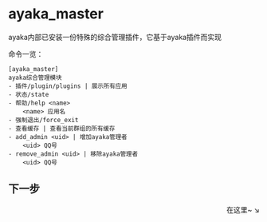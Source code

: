 # ayaka_master

ayaka内部已安装一份特殊的综合管理插件，它基于ayaka插件而实现

命令一览：

```
[ayaka_master]
ayaka综合管理模块
- 插件/plugin/plugins | 展示所有应用
- 状态/state 
- 帮助/help <name> 
    <name> 应用名
- 强制退出/force_exit 
- 查看缓存 | 查看当前群组的所有缓存
- add_admin <uid> | 增加ayaka管理者
    <uid> QQ号
- remove_admin <uid> | 移除ayaka管理者
    <uid> QQ号
```

## 下一步

<div align="right">
    在这里~ ↘
</div>
